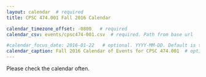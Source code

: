 ```yaml
---
layout: calendar  # required
title: CPSC 474.001 Fall 2016 Calendar

calendar_timezone_offset: -0800   # required
calendar_csv: events/cpsc474-001.csv  # required. Path from base url

#calendar_focus_date: 2016-01-22   # optional. YYYY-MM-DD. Default is today's date
calendar_caption: Fall 2016 Calendar of Events for CPSC 474.001  # optional
---
```


Please check the calendar often. 
